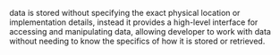 data is stored without specifying the exact physical location or implementation details, instead it provides a high-level interface for accessing and manipulating data, allowing developer to work with data without needing to know the specifics of how it is stored or retrieved.